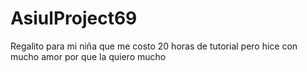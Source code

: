 # AsiulProject69
Regalito para mi niña que me costo 20 horas de tutorial pero hice con mucho amor por que la quiero mucho
